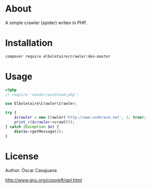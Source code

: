 About
=====

A simple crawler (spider) writen in PHP.

Installation
============

~~~bash
composer require elboletaire/crawler:dev-master
~~~

Usage
=====

```php
<?php
// require 'vendor/autoload.php';

use Elboletaire\Crawler\Crawler;

try {
	$crawler = new Crawler('http://www.underave.net', 3, true);
	print_r($crawler->crawl());
} catch (Exception $e) {
	die($e->getMessage());
}

```

License
=======

Author: Òscar Casajuana

http://www.gnu.org/copyleft/gpl.html
